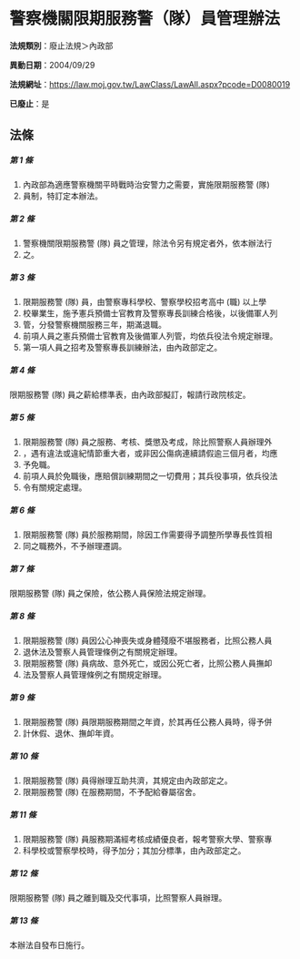 # 警察機關限期服務警（隊）員管理辦法

**法規類別**：廢止法規＞內政部

**異動日期**：2004/09/29  

**法規網址**：https://law.moj.gov.tw/LawClass/LawAll.aspx?pcode=D0080019

**已廢止**：是



## 法條
##### 第 1 條
1. 內政部為適應警察機關平時戰時治安警力之需要，實施限期服務警 (隊)
1. 員制，特訂定本辦法。

##### 第 2 條
1. 警察機關限期服務警 (隊) 員之管理，除法令另有規定者外，依本辦法行
1. 之。

##### 第 3 條
1. 限期服務警 (隊) 員，由警察專科學校、警察學校招考高中 (職) 以上學
1. 校畢業生，施予憲兵預備士官教育及警察專長訓練合格後，以後備軍人列
1. 管，分發警察機關服務三年，期滿退職。
1. 前項人員之憲兵預備士官教育及後備軍人列管，均依兵役法令規定辦理。
1. 第一項人員之招考及警察專長訓練辦法，由內政部定之。

##### 第 4 條
限期服務警 (隊) 員之薪給標準表，由內政部擬訂，報請行政院核定。

##### 第 5 條
1. 限期服務警 (隊) 員之服務、考核、獎懲及考成，除比照警察人員辦理外
1. ，遇有違法或違紀情節重大者，或非因公傷病連續請假逾三個月者，均應
1. 予免職。
1. 前項人員於免職後，應賠償訓練期間之一切費用；其兵役事項，依兵役法
1. 令有關規定處理。

##### 第 6 條
1. 限期服務警 (隊) 員於服務期間，除因工作需要得予調整所學專長性質相
1. 同之職務外，不予辦理遷調。

##### 第 7 條
限期服務警 (隊) 員之保險，依公務人員保險法規定辦理。

##### 第 8 條
1. 限期服務警 (隊) 員因公心神喪失或身體殘廢不堪服務者，比照公務人員
1. 退休法及警察人員管理條例之有關規定辦理。
1. 限期服務警 (隊) 員病故、意外死亡，或因公死亡者，比照公務人員撫卹
1. 法及警察人員管理條例之有關規定辦理。

##### 第 9 條
1. 限期服務警 (隊) 員限期服務期間之年資，於其再任公務人員時，得予併
1. 計休假、退休、撫卹年資。

##### 第 10 條
1. 限期服務警 (隊) 員得辦理互助共濟，其規定由內政部定之。
1. 限期服務警 (隊) 在服務期間，不予配給眷屬宿舍。

##### 第 11 條
1. 限期服務警 (隊) 員服務期滿經考核成績優良者，報考警察大學、警察專
1. 科學校或警察學校時，得予加分；其加分標準，由內政部定之。

##### 第 12 條
限期服務警 (隊) 員之離到職及交代事項，比照警察人員辦理。

##### 第 13 條
本辦法自發布日施行。


